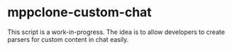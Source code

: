 # mppclone-custom-chat

This script is a work-in-progress. The idea is to allow developers to create parsers for custom content in chat easily.
